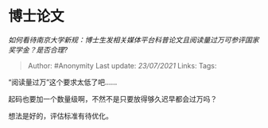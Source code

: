 # 博士论文
*如何看待南京大学新规：博士生发相关媒体平台科普论文且阅读量过万可参评国家奖学金？是否合理?*

> Author: #Anonymity
Last update: *23/07/2021* 
Links:
Tags:  

 
“阅读量过万”这个要求太低了吧……

起码也要加一个数量级啊，不然不是只要放得够久迟早都会过万吗？

想法是好的，评估标准有待优化。



